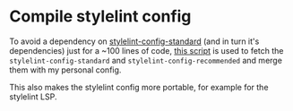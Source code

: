 # Compile stylelint config
To avoid a dependency on
[stylelint-config-standard](https://www.npmjs.com/package/stylelint-config-standard)
(and in turn it's dependencies) just for a ~100 lines of code, [this
script](create_stylelint_config.sh) is used to fetch the
`stylelint-config-standard` and `stylelint-config-recommended` and merge them
with my personal config.

This also makes the stylelint config more portable, for example for the
stylelint LSP.
